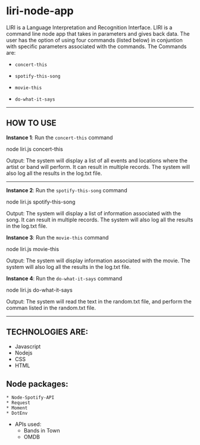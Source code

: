 # liri-node-app


LIRI is a Language Interpretation and Recognition Interface. 
LIRI is a command line node app that takes in parameters and gives back data. 
The user has the option of using four commands (listed below) in conjuntion with specific parameters associated with the commands. The Commands are:

* `concert-this`

* `spotify-this-song`

* `movie-this`

* `do-what-it-says`

---

## HOW TO USE

**Instance 1**: Run the `concert-this` command
    
 node liri.js concert-this <name of artist or band>
    
Output: The system will display a list of all events and locations where the artist or band will perform. It can result in multiple records. The system will also log all the results in the log.txt file.


---

**Instance 2**: Run the `spotify-this-song` command
    
node liri.js spotify-this-song <name of song>
    
Output: The system will display a list of information associated with the song. It can result in multiple records. The system will also log all the results in the log.txt file.


**Instance 3**: Run the `movie-this` command
    
 node liri.js movie-this <name of movie>
    
Output: The system will display information associated with the movie. The system will also log all the results in the log.txt file.


**Instance 4**: Run the `do-what-it-says` command
        
 node liri.js do-what-it-says
        
Output: The system will read the text in the random.txt file, and perform the comman listed in the random.txt file. 

---

## TECHNOLOGIES ARE:
* Javascript
* Nodejs
* CSS
* HTML

## Node packages:
    * Node-Spotify-API
    * Request
    * Moment
    * DotEnv
* APIs used:
    * Bands in Town
    * OMDB



